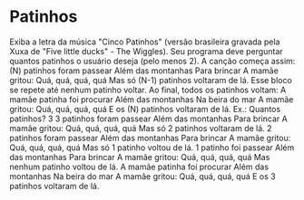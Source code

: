 # Patinhos
Exiba a letra da música "Cinco Patinhos" (versão brasileira gravada pela Xuxa de "Five little ducks" - The Wiggles). Seu programa deve perguntar quantos patinhos o usuário deseja (pelo menos 2).  A canção começa assim:  (N) patinhos foram passear Além das montanhas Para brincar A mamãe gritou: Quá, quá, quá, quá Mas só (N-1) patinhos voltaram de lá. Esse bloco se repete até nenhum patinho voltar. Ao final, todos os patinhos voltam:  A mamãe patinha foi procurar Além das montanhas Na beira do mar A mamãe gritou: Quá, quá, quá, quá E os (N) patinhos voltaram de lá. Ex.:  Quantos patinhos? 3  3 patinhos foram passear Além das montanhas Para brincar A mamãe gritou: Quá, quá, quá, quá Mas só 2 patinhos voltaram de lá.  2 patinhos foram passear Além das montanhas Para brincar A mamãe gritou: Quá, quá, quá, quá Mas só 1 patinho voltou de lá.  1 patinho foi passear Além das montanhas Para brincar A mamãe gritou: Quá, quá, quá, quá Mas nenhum patinho voltou de lá.  A mamãe patinha foi procurar Além das montanhas Na beira do mar A mamãe gritou: Quá, quá, quá, quá E os 3 patinhos voltaram de lá.
